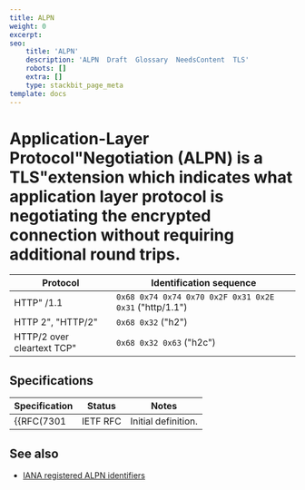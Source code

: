 ```yaml
---
title: ALPN
weight: 0
excerpt: 
seo:
    title: 'ALPN'
    description: 'ALPN  Draft  Glossary  NeedsContent  TLS'
    robots: []
    extra: []
    type: stackbit_page_meta
template: docs
---
```



# **Application-Layer Protocol"Negotiation** (**ALPN**) is a TLS"extension which indicates what application layer protocol is negotiating the encrypted connection without requiring additional round trips.

| Protocol                                       | Identification sequence                                |
| ---------------------------------------------- | ------------------------------------------------------ |
| HTTP" /1.1               | `0x68 0x74 0x74 0x70 0x2F 0x31 0x2E 0x31` ("http/1.1") |
| HTTP 2", "HTTP/2"  | `0x68 0x32` ("h2")                                     |
| HTTP/2 over cleartext TCP"| `0x68 0x32 0x63` ("h2c")                               |

## Specifications

| Specification    | Status   | Notes               |
| ---------------- | -------- | ------------------- |
| {{RFC(7301| IETF RFC | Initial definition. |

## See also

- [IANA registered ALPN identifiers](https://www.iana.org/assignments/tls-extensiontype-values/tls-extensiontype-values.xhtml#alpn-protocol-ids)
